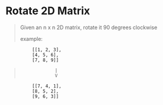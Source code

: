 # Rotate 2D Matrix
>Given an n x n 2D matrix, rotate it 90 degrees clockwise
>
>example:
>
              [[1, 2, 3],
              [4, 5, 6],
              [7, 8, 9]]

>                  |
>                  V
              [[7, 4, 1],
              [8, 5, 2],
              [9, 6, 3]]
